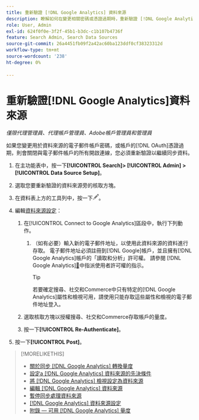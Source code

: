```yaml
---
title: 重新驗證 [!DNL Google Analytics] 資料來源
description: 瞭解如何在變更相關密碼或憑證過期時，重新驗證 [!DNL Google Analytics] 資料來源。
role: User, Admin
exl-id: 624f0f0e-3f2f-45b1-b3dc-c1b107b4736f
feature: Search Admin, Search Data Sources
source-git-commit: 26a4451fb09f2a42ac60ba123ddf0cf38323312d
workflow-type: tm+mt
source-wordcount: '238'
ht-degree: 0%

---
```


# 重新驗證[!DNL Google Analytics]資料來源

*僅限代理管理員、代理帳戶管理員、Adobe帳戶管理員和管理員*

如果您變更用於資料來源的電子郵件帳戶密碼，或帳戶的[!DNL OAuth]憑證過期，則會關閉與電子郵件帳戶的所有開啟連線，您必須重新驗證以繼續同步資料。

1. 在主功能表中，按一下&#x200B;**[!UICONTROL Search]> [!UICONTROL Admin] >[!UICONTROL Data Source Setup]**。

1. 選取您要重新驗證的資料來源旁的核取方塊。

1. 在資料表上方的工具列中，按一下![編輯](/help/search-social-commerce/assets/edit.png "編輯")。

1. 編輯[資料來源設定](data-source-settings.md)：

   1. 在[!UICONTROL Connect to Google Analytics]區段中，執行下列動作。

      1. （如有必要）輸入新的電子郵件地址，以使用此資料來源的資料進行存取。 電子郵件地址必須註冊到[!DNL Google]帳戶，並且擁有[!DNL Google Analytics]帳戶的「讀取和分析」許可權。 請參閱 [!DNL Google Analytics][&#128279;](https://support.google.com/analytics/answer/9305587)中指派使用者許可權的指示。

         >[!TIP]
         >
         >若要確定搜尋、社交和Commerce中只有特定的[!DNL Google Analytics]屬性和檢視可用，請使用只能存取這些屬性和檢視的電子郵件地址登入。

   1. 選取核取方塊以授權搜尋、社交和Commerce存取帳戶的量度。

   1. 按一下&#x200B;**[!UICONTROL Re-Authenticate]**。

1. 按一下&#x200B;**[!UICONTROL Post]**。

>[!MORELIKETHIS]
>
>* [關於同步 [!DNL Google Analytics] 轉換量度](data-source-about.md)
>* [設定a [!DNL Google Analytics] 資料來源的先決條件](data-source-prerequisites.md)
>* [將 [!DNL Google Analytics] 檢視設定為資料來源](data-source-configure.md)
>* [編輯 [!DNL Google Analytics] 資料來源](data-source-edit.md)
>* [暫停同步處理資料來源](data-source-pause.md)
>* [[!DNL Google Analytics] 資料來源設定](data-source-settings.md)
>* [附錄 — 可用 [!DNL Google Analytics] 量度](data-source-ga-metrics.md)

